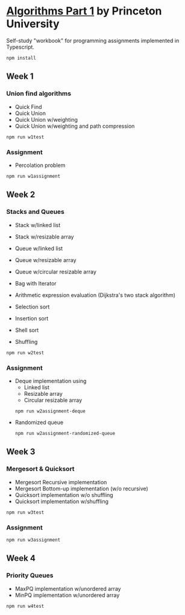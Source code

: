 # [Algorithms Part 1](https://www.coursera.org/learn/algorithms-part1) by Princeton University
Self-study "workbook" for programming assignments implemented in Typescript.

```
npm install
```

## Week 1
### Union find algorithms
* Quick Find
* Quick Union
* Quick Union w/weighting
* Quick Union w/weighting and path compression
```
npm run w1test
```
### Assignment
* Percolation problem
```
npm run w1assignment
```

## Week 2
### Stacks and Queues
* Stack w/linked list
* Stack w/resizable array
* Queue w/linked list
* Queue w/resizable array
* Queue w/circular resizable array
* Bag with Iterator
* Arithmetic expression evaluation (Dijkstra's two stack algorithm)

* Selection sort
* Insertion sort
* Shell sort
* Shuffling
```
npm run w2test
```
### Assignment
* Deque implementation using
  * Linked list
  * Resizable array
  * Circular resizable array
  ```
  npm run w2assignment-deque
  ```
* Randomized queue
  ```
  npm run w2assignment-randomized-queue
  ```

## Week 3
### Mergesort & Quicksort
* Mergesort Recursive implementation
* Mergesort Bottom-up implementation (w/o recursive)
* Quicksort implementation w/o shuffling
* Quicksort implementation w/shuffling
```
npm run w3test
```
### Assignment
```
npm run w3assignment
```

## Week 4
### Priority Queues
* MaxPQ implementation w/unordered array
* MinPQ implementation w/unordered array
```
npm run w4test
```